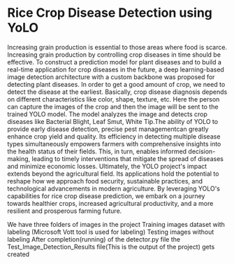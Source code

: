 # Rice Crop Disease Detection using YoLO

Increasing grain production is essential to those areas where food is scarce.
Increasing grain production by controlling crop diseases in time should be effective. 
To construct a prediction model for plant diseases and to build a real-time application for crop diseases in the future, a deep learning-based image detection architecture with a custom backbone was proposed for detecting plant diseases.
In order to get a good amount of crop, we need to detect the disease at the earliest.
Basically, crop disease diagnosis depends on different characteristics like color, shape, texture, etc. Here the person can capture the images of the crop and then the image will be sent to the trained YOLO model. 
The model analyzes the image and detects crop diseases like  Bacterial Blight, Leaf Smut, White Tip.The ability of YOLO to provide early disease detection, precise pest managementcan greatly enhance crop yield and quality. 
Its efficiency in detecting multiple disease types simultaneously empowers farmers with comprehensive insights into the health status of their fields. 
This, in turn, enables informed decision-making, leading to timely interventions that mitigate the spread of diseases and minimize economic losses.
Ultimately, the YOLO project's impact extends beyond the agricultural field. 
Its applications hold the potential to reshape how we approach food security, sustainable practices, and technological advancements in modern agriculture. 
By leveraging YOLO's capabilities for rice crop disease prediction, we embark on a journey towards healthier crops, increased agricultural productivity, and a more resilient and prosperous farming future.

We have three folders of images in the project
Training images dataset with labeling (Microsoft Vott tool is used for labeling) 
Testing images without labeling
After completion(running) of the detector.py file the Test_Image_Detection_Results file(This is the output of the project) gets created

